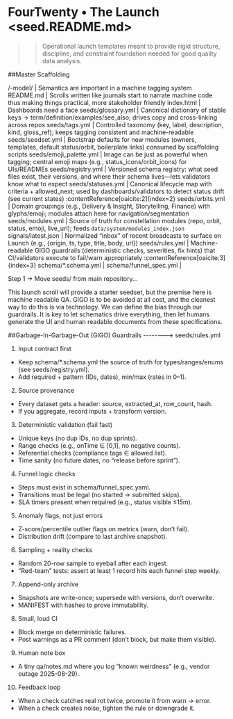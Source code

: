 # FourTwenty • The Launch <seed.README.md>

>>Operational launch templates meant to provide rigid structure, discipline, and constraint foundation needed for good quality data analysis.

##Master Scaffolding
           
/<launch>-model/ | Semantics are important in a machine tagging system
README.md | Scrolls written like journals start to narrate machine code thus making things practical, more stakeholder friendly
index.html | Dashboards need a face
seeds/glossary.yml | Canonical dictionary of stable keys → term/definition/examples/see_also; drives copy and cross-linking across repos
seeds/tags.yml | Controlled taxonomy (key, label, description, kind, gloss_ref); keeps tagging consistent and machine-readable
seeds/seedset.yml | Bootstrap defaults for new modules (owners, templates, default status/orbit, boilerplate links) consumed by scaffolding scripts
seeds/emoji_palette.yml | Image can be just as powerful when tagging; central emoji maps (e.g., status_icons/orbit_icons) for UIs/READMEs
seeds/registry.yml | Versioned schema registry: what seed files exist, their versions, and where their schema lives—lets validators know what to expect
seeds/statuses.yml | Canonical lifecycle map with criteria + allowed_next; used by dashboards/validators to detect status drift (see current states) :contentReference[oaicite:2]{index=2}
seeds/orbits.yml | Domain groupings (e.g., Delivery & Insight, Storytelling, Finance) with glyphs/emoji; modules attach here for navigation/segmentation
seeds/modules.yml | Source of truth for constellation modules (repo, orbit, status, emoji, live_url); feeds `data/system/modules_index.json`
signals/latest.json | Normalized “inbox” of recent broadcasts to surface on Launch (e.g., {origin, ts, type, title, body, url})
seeds/rules.yml | Machine-readable GIGO guardrails (deterministic checks, severities, fix hints) that CI/validators execute to fail/warn appropriately :contentReference[oaicite:3]{index=3}
schema/*.schema.yml |
schema/funnel_spec.yml |

Step 1 -> Move seeds/ from main repository...

This launch scroll will provide a starter seedset, but the premise here is machine readable QA.  GIGO is to be avoided at all cost, and the cleanest way to do this is via technology.  We can define the bias through our guardrails.  It is key to let schematics drive everything, then let humans generate the UI and human readable documents from these specifications.

##Garbage-In-Garbage-Out (GIGO) Guardrails --------> seeds/rules.yml
1) Input contract first
- Keep schema/*.schema.yml the source of truth for types/ranges/enums (see seeds/registry.yml).
- Add required + pattern (IDs, dates), min/max (rates in 0–1).

2) Source provenance
- Every dataset gets a header: source, extracted_at, row_count, hash.
- If you aggregate, record inputs + transform version.

3) Deterministic validation (fail fast)
- Unique keys (no dup IDs, no dup sprints).
- Range checks (e.g., onTime ∈ [0,1], no negative counts).
- Referential checks (compliance tags ∈ allowed list).
- Time sanity (no future dates, no “release before sprint”).

4) Funnel logic checks
- Steps must exist in schema/funnel_spec.yaml.
- Transitions must be legal (no started → submitted skips).
- SLA timers present when required (e.g., status visible ≤15m).

5) Anomaly flags, not just errors
- Z-score/percentile outlier flags on metrics (warn, don’t fail).
- Distribution drift (compare to last archive snapshot).

6) Sampling + reality checks
- Random 20-row sample to eyeball after each ingest.
- “Red-team” tests: assert at least 1 record hits each funnel step weekly.

7) Append-only archive
- Snapshots are write-once; supersede with versions, don’t overwrite.
- MANIFEST with hashes to prove immutability.

8) Small, loud CI
- Block merge on deterministic failures.
- Post warnings as a PR comment (don’t block, but make them visible).

9) Human note box
- A tiny qa/notes.md where you log “known weirdness” (e.g., vendor outage 2025-08-29).

10) Feedback loop
- When a check catches real rot twice, promote it from warn → error.
- When a check creates noise, tighten the rule or downgrade it.
